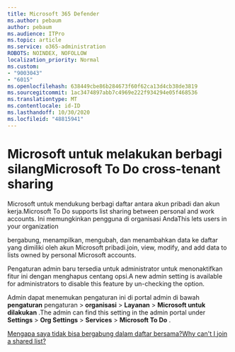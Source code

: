 ```yaml
---
title: Microsoft 365 Defender
ms.author: pebaum
author: pebaum
ms.audience: ITPro
ms.topic: article
ms.service: o365-administration
ROBOTS: NOINDEX, NOFOLLOW
localization_priority: Normal
ms.custom:
- "9003043"
- "6015"
ms.openlocfilehash: 638449cbe86b284673f60f62ca13d4cb38de3819
ms.sourcegitcommit: 1ac3474897abb7c4969e222f934294e05f468536
ms.translationtype: MT
ms.contentlocale: id-ID
ms.lasthandoff: 10/30/2020
ms.locfileid: "48815941"
---
```

# <a name="microsoft-to-do-cross-tenant-sharing"></a><span data-ttu-id="bf4cc-102">Microsoft untuk melakukan berbagi silang</span><span class="sxs-lookup"><span data-stu-id="bf4cc-102">Microsoft To Do cross-tenant sharing</span></span>

<span data-ttu-id="bf4cc-103">Microsoft untuk mendukung berbagi daftar antara akun pribadi dan akun kerja.</span><span class="sxs-lookup"><span data-stu-id="bf4cc-103">Microsoft To Do supports list sharing between personal and work accounts.</span></span> <span data-ttu-id="bf4cc-104">Ini memungkinkan pengguna di organisasi Anda</span><span class="sxs-lookup"><span data-stu-id="bf4cc-104">This lets users in your organization</span></span>

<span data-ttu-id="bf4cc-105">bergabung, menampilkan, mengubah, dan menambahkan data ke daftar yang dimiliki oleh akun Microsoft pribadi.</span><span class="sxs-lookup"><span data-stu-id="bf4cc-105">join, view, modify, and add data to lists owned by personal Microsoft accounts.</span></span>

<span data-ttu-id="bf4cc-106">Pengaturan admin baru tersedia untuk administrator untuk menonaktifkan fitur ini dengan menghapus centang opsi.</span><span class="sxs-lookup"><span data-stu-id="bf4cc-106">A new admin setting is available for administrators to disable this feature by un-checking the option.</span></span>

<span data-ttu-id="bf4cc-107">Admin dapat menemukan pengaturan ini di portal admin di bawah **pengaturan** pengaturan  >  **organisasi**  >  **Layanan**  >  **Microsoft untuk dilakukan** .</span><span class="sxs-lookup"><span data-stu-id="bf4cc-107">The admin can find this setting in the admin portal under **Settings** > **Org Settings** > **Services** > **Microsoft To Do** .</span></span>  

[<span data-ttu-id="bf4cc-108">Mengapa saya tidak bisa bergabung dalam daftar bersama?</span><span class="sxs-lookup"><span data-stu-id="bf4cc-108">Why can't I join a shared list?</span></span>](https://support.microsoft.com/office/why-can-t-i-join-a-shared-list-3a6195de-e3a8-437a-b562-7c8c011dc574?ui=en-us&rs=en-us&ad=us)